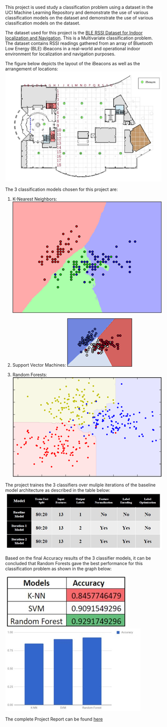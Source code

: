 This project is used study a classification problem using a dataset in the UCI Machine Learning Repository and demonstrate the use of various classification models on the dataset and demonstrate the use of various classification models on the dataset.


The dataset used for this project is the [BLE RSSI Dataset for Indoor localization and Navigation](https://archive.ics.uci.edu/ml/datasets). This is a Multivariate classification problem. The dataset contains RSSI readings gathered from an array of Bluetooth Low Energy (BLE) iBeacons in a real-world and operational indoor environment for localization and navigation purposes.

The figure below depicts the layout of the iBeacons as well as the arrangement of locations: 
![alt text](https://github.com/dbrownambi/indoor-localization-and-navigation/blob/master/images/iBeacon_Layout.jpg "iBeacon_Layout")


The 3 classification models chosen for this project are:

1. K-Nearest Neighbors: 
![alt text](https://github.com/dbrownambi/indoor-localization-and-navigation/blob/master/images/K-NN.png "KNN")

2. Support Vector Machines: 
![alt text](https://github.com/dbrownambi/indoor-localization-and-navigation/blob/master/images/SVM.png "SVM")

3. Random Forests:
![alt text](https://github.com/dbrownambi/indoor-localization-and-navigation/blob/master/images/RF.png "RF")


The project traines the 3 classifiers over muliple iterations of the baseline model architecture as described in the table below:
![alt text](https://github.com/dbrownambi/indoor-localization-and-navigation/blob/master/images/arch_table.JPG "Arch_table")


Based on the final Accuracy results of the 3 classifier models, it can be concluded that Random Forests gave the best performance for this
classification problem as shown in the graph below:

![alt text](https://github.com/dbrownambi/indoor-localization-and-navigation/blob/master/images/Final_table.JPG  "Table")
![alt text](https://github.com/dbrownambi/indoor-localization-and-navigation/blob/master/images/Final_graph.JPG "Graph")


The complete Project Report can be found [here](https://github.com/dbrownambi/indoor-localization-and-navigation/blob/master/Project%20Report.pdf)
